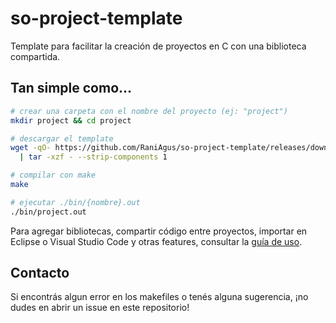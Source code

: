 # so-project-template
Template para facilitar la creación de proyectos en C con una biblioteca
compartida.

## Tan simple como...

```bash
# crear una carpeta con el nombre del proyecto (ej: "project")
mkdir project && cd project

# descargar el template
wget -qO- https://github.com/RaniAgus/so-project-template/releases/download/v3.0.0/project.tar.gz \
  | tar -xzf - --strip-components 1 

# compilar con make
make

# ejecutar ./bin/{nombre}.out
./bin/project.out
```

Para agregar bibliotecas, compartir código entre proyectos, importar en
Eclipse o Visual Studio Code y otras features, consultar la
[guía de uso](https://raniagus.github.io/so-project-template-guide/).


## Contacto

Si encontrás algun error en los makefiles o tenés alguna sugerencia, ¡no dudes
en abrir un issue en este repositorio!
